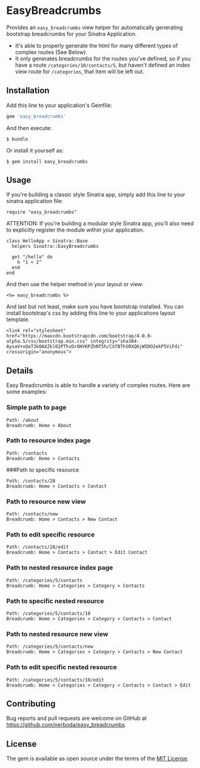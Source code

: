 # EasyBreadcrumbs

Provides an `easy_breadcrumbs` view helper for automatically generating bootstrap breadcrumbs for your Sinatra Application.

* It's able to properly generate the html for many different types of complex routes (See Below).
* It only generates breadcrumbs for the routes you've defined, so if you have a route `/categories/10/contacts/5`, but haven't defined an index view route for `/categories`, that item will be left out.

## Installation

Add this line to your application's Gemfile:

```ruby
gem 'easy_breadcrumbs'
```

And then execute:

    $ bundle

Or install it yourself as:

    $ gem install easy_breadcrumbs

## Usage

If you're building a classic style Sinatra app, simply add this line to your sinatra application file:

    require "easy_breadcrumbs"

ATTENTION: If you're building a modular style Sinatra app, you'll also need to explicitly register the module within your application.

    class HelloApp < Sinatra::Base
      helpers Sinatra::EasyBreadcrumbs

      get "/hello" do
        h "1 < 2"
      end
    end

And then use the helper method in your layout or view:
    
    <%= easy_breadcrumbs %>

And last but not least, make sure you have bootstrap installed. You can install bootstrap's css by adding this line to your applications layout template.

    <link rel="stylesheet" href="https://maxcdn.bootstrapcdn.com/bootstrap/4.0.0-alpha.5/css/bootstrap.min.css" integrity="sha384-AysaV+vQoT3kOAXZkl02PThvDr8HYKPZhNT5h/CXfBThSRXQ6jW5DO2ekP5ViFdi" crossorigin="anonymous">

## Details

Easy Breadcrumbs is able to handle a variety of complex routes. Here are some examples:

### Simple path to page
```
Path: /about
Breadcrumb: Home > About
```

### Path to resource index page
```
Path: /contacts
Breadcrumb: Home > Contacts
```

###Path to specific resource
```
Path: /contacts/28
Breadcrumb: Home > Contacts > Contact
```

### Path to resource new view
```
Path: /contacts/new
Breadcrumb: Home > Contacts > New Contact
```

### Path to edit specific resource
```
Path: /contacts/28/edit
Breadcrumb: Home > Contacts > Contact > Edit Contact
```

### Path to nested resource index page
```
Path: /categories/5/contacts
Breadcrumb: Home > Categories > Category > Contacts
```

### Path to specific nested resource
```
Path: /categories/5/contacts/10
Breadcrumb: Home > Categories > Category > Contacts > Contact
```

### Path to nested resource new view
```
Path: /categories/5/contacts/new
Breadcrumb: Home > Categories > Category > Contacts > New Contact
```

### Path to edit specific nested resource
```
Path: /categories/5/contacts/10/edit
Breadcrumb: Home > Categories > Category > Contacts > Contact > Edit
```

## Contributing

Bug reports and pull requests are welcome on GitHub at https://github.com/nerboda/easy_breadcrumbs.


## License

The gem is available as open source under the terms of the [MIT License](http://opensource.org/licenses/MIT).


